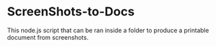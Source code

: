 # ScreenShots-to-Docs
This node.js script that can be ran inside a folder to produce a printable document from screenshots.
